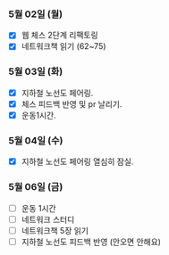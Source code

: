 ### 5월 02일 (월)
- [x] 웹 체스 2단계 리팩토링
- [x] 네트워크책 읽기 (62~75)

### 5월 03일 (화)
- [x] 지하철 노선도 페어링.
- [x] 체스 피드백 반영 및 pr 날리기.
- [x] 운동1시간. 

### 5월 04일 (수)
- [x] 지하철 노선도 페어링 열심히 잠실.

### 5월 06일 (금)
- [ ] 운동 1시간   
- [ ] 네트워크 스터디 
- [ ] 네트워크책 5장 읽기 
- [ ] 지하철 노선도 피드백 반영 (안오면 안해요)